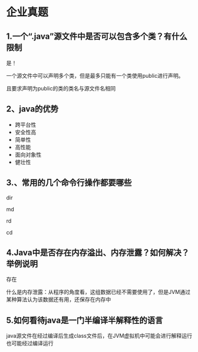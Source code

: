 # 企业真题

## 1.一个“.java”源文件中是否可以包含多个类？有什么限制

是！

一个源文件中可以声明多个类，但是最多只能有一个类使用public进行声明。

且要求声明为public的类的类名与源文件名相同



## 2、java的优势

- 跨平台性
- 安全性高
- 简单性
- 高性能
- 面向对象性
- 健壮性

## 3.、常用的几个命令行操作都要哪些

dir

md

rd

cd



## 4.Java中是否存在内存溢出、内存泄露？如何解决？举例说明

存在

什么是内存泄露：从程序的角度看，这组数据已经不需要使用了，但是JVM通过某种算法认为该数据还有用，还保存在内存中



## 5.如何看待java是一门半编译半解释性的语言

 java源文件在经过编译后生成class文件后，在JVM虚拟机中可能会进行解释运行也可能经过编译运行











